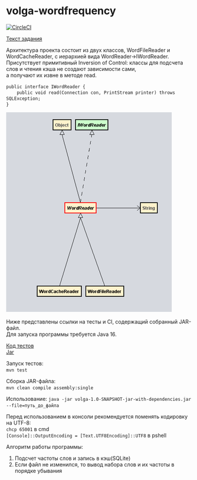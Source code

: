 # volga-wordfrequency

[![CircleCI](https://circleci.com/gh/serpent-charmer/volga-wordfrequency/tree/master.svg?style=shield)](https://circleci.com/gh/serpent-charmer/volga-wordfrequency/?branch=master)

[Текст задания](https://www.volga-it.org/wp-content/plugins/wp-olymp/files/6dc231a7cf2dbaa94ed5b5a40590d025.pdf)

Архитектура проекта состоит из двух классов, WordFileReader и WordCacheReader, c иерархией вида WordReader->IWordReader.  
Присутствует примитивный Inversion of Control: классы для подсчета слов и чтения кэша не создают зависимости сами,  
а получают их извне в методе read.

```
public interface IWordReader {
	public void read(Connection con, PrintStream printer) throws SQLException;
}
```

<img src="resources/hierarchy.png"></img>

Ниже представлены ссылки на тесты и CI, содержащий собранный JAR-файл.  
Для запуска программы требуется Java 16.

[Код тестов](https://github.com/serpent-charmer/volga-wordfrequency/blob/master/src/test/java/com/volga/wordstats/AppTest.java)  
[Jar](https://54-406640303-gh.circle-artifacts.com/0/target/volga-1.0-SNAPSHOT-jar-with-dependencies.jar)

Запуск тестов:  
`mvn test`

Сборка JAR-файла:  
`mvn clean compile assembly:single`

Использование:
`java -jar volga-1.0-SNAPSHOT-jar-with-dependencies.jar --file=путь_до_файла`  

Перед использованием в консоли рекомендуется поменять кодировку на UTF-8:  
`chcp 65001` в cmd  
`[Console]::OutputEncoding = [Text.UTF8Encoding]::UTF8` в pshell  

Алгоритм работы программы:  
1. Подсчет частоты слов и запись в кэш(SQLite)  
2. Eсли файл не изменился, то вывод набора слов и их частоты в порядке убывания
